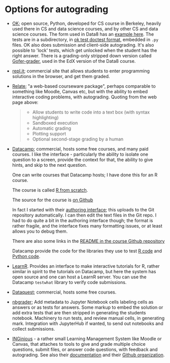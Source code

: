 # Options for autograding

* [OK](https://okpy.github.io/documentation/); open source,
  Python, developed for CS course in Berkeley, heavily used there in CS and
  data science courses, and by other CS and data science courses.  The form
  used in Data8 has an [example
  here](https://github.com/data-8/materials-su19/blob/master/materials/su19/lab/lab01/lab01.ipynb).
  The tests are in a subdirectory, in [ok test doctest
  format](https://github.com/data-8/Gofer-Grader/blob/master/docs/ok-test-format.md),
  embedded in `.py` files.  OK also does submission and client-side
  autograding. It's also possible to 'lock' tests, which get unlocked when the student has the right answer.  There is a grading-only stripped down version called
  [Gofer-grader](https://okgrade.readthedocs.io/en/latest/), used in the EdX
  version of the Data8 course.
* [repl.it](https://repl.it/site/classrooms); commercial
  site that allows students to enter programming solutions
  in the browser, and get them graded.
* [Relate](https://documen.tician.de/relate/index.html); "a
  web-based courseware package", perhaps comparable to something like Moodle, Canvas etc, but with the ability to embed interactive coding problems, with autograding.  Quoting from the web page above:

  > * Allow students to write code into a text box (with
      syntax highlighting)
  > * Sandboxed execution
  > * Automatic grading
  > * Plotting support
  > * Optional second-stage grading by a human

*   [Datacamp](https://www.datacamp.com); commercial, hosts
    some free courses, and many paid courses.  I like the
    interface - particularly the ability to isolate one
    question to a screen, provide the context for that, the
    ability to give hints, and skip to the next question.

    One can write courses that Datacamp hosts;
    I have done this for an R course.

    The course is called [R from scratch](https://www.datacamp.com/courses/r-from-scratch).

    The source for the course is [on
    Github](https://github.com/datacamp-content/courses-r-from-scratch)

    In fact I started with their [authoring interface]( https://www.datacamp.com/teach/content/course); this uploads to the Git repository automatically.  I can then edit the text files in the Git repo.  I had to do quite a bit in the authoring interface though; the format is rather fragile, and the interface fixes many formatting issues, or at least allows you to debug them.

    There are also some links in the [README in the course
    Github repository](https://github.com/datacamp-content/courses-r-from-scratch)

    Datacamp provide the code for the libraries they use to test [R
    code](https://datacamp.github.io/testwhat/index.html) and [Python code](https://pythonwhat.readthedocs.io/en/latest).

* [LearnR](https://rstudio.github.io/learnr).  Provides an
  interface to make interactive tutorials for R, rather
  similar in spirit to the tutorials on Datacamp, but here
  the system has open source and one can host a LearnR
  server.  You can use the Datacamp `testwhat` library to verify code submissions.

* [Dataquest](https://www.dataquest.io); commercial, hosts
  some free courses.

* [nbgrader](https://nbgrader.readthedocs.io); Add metadata
  to Jupyter Notebook cells labeling cells as answers or as
  tests for answers.  Some markup to embed the solution or add extra tests that are then stripped in generating the students notebook.  Machinery to run tests, and review manual cells, in generating mark. Integration with JupyterHub if wanted, to send out notebooks and collect submissions.

* [INGinious](https://inginious.org) - a rather small
  Learning Management System like Moodle or Canvas, that
  attaches to tools to give and grade multiple choice
  questions, submit files, or answer code questions, with
  feedback and autograding. See also their
  [documentation](https://inginious.readthedocs.io) and
  their [Github organization](https://github.com/UCL-INGI).
